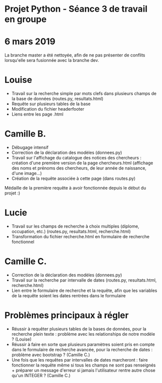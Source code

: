 # Projet Python - Séance 3 de travail en groupe
# 6 mars 2019

La branche master a été nettoyée, afin de ne pas présenter de conflits lorsqu'elle sera fusionnée avec la branche dev.

# Louise


* Travail sur la recherche simple par mots clefs dans plusieurs champs de la base de données (routes.py, resultats.html)
* Requête sur plusieurs tables de la base
* Modification du fichier headerfooter
* Liens entre les page .html

# Camille B.

* Débugage intensif
* Correction de la déclaration des modèles (donnees.py)
* Travail sur l'affichage du catalogue des notices des chercheurs : création d'une première version de la page chercheurs.html (affichage des noms et prénoms des chercheurs, de leur année de naissance, d'une image...)
* Création de la requête associée à cette page (dans routes.py)

Médaille de la première requête à avoir fonctionnée depuis le début du projet :)

# Lucie

* Travail sur les champs de recherche à choix multiples (diplome, occupation, etc.) (routes.py, resultats.html, recherche.html)
* Transformation du fichier recherche.html en formulaire de recherche fonctionnel

# Camille C.

* Correction de la déclaration des modèles (donnees.py)
* Travail sur la recherche par intervalle de dates (routes.py, resultats.html, recherche.html)
* Lien entre le formulaire de recherche et la requête, afin que les variables de la requête soient les dates rentrées dans le formulaire

# Problèmes principaux à régler

* Réussir à requêter plusieurs tables de la bases de données, pour la recherche plein texte : problème avec les relationships de notre modèle ? (Louise)
* Réussir à faire en sorte que plusieurs paramètres soient pris en compte dans le formulaire de recherche avancée, pour la recherche de dates : problème avec bootstrap ? (Camille C.)
* Une fois que les requêtes par intervalles de dates marcheront : faire fonctionner la requête même si tous les champs ne sont pas renseignés + préparer un message d'erreur si jamais l'utilisateur rentre autre chose qu'un INTEGER ? (Camille C.)
